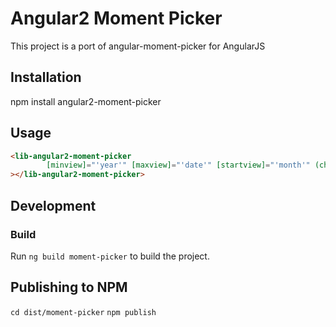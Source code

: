 # Angular2 Moment Picker

This project is a port of angular-moment-picker for AngularJS

## Installation

npm install angular2-moment-picker

## Usage

```html
<lib-angular2-moment-picker
        [minview]="'year'" [maxview]="'date'" [startview]="'month'" (changed)="changed($event)"
></lib-angular2-moment-picker>
```

## Development

### Build

Run `ng build moment-picker` to build the project.

## Publishing to NPM

`cd dist/moment-picker`
`npm publish`
